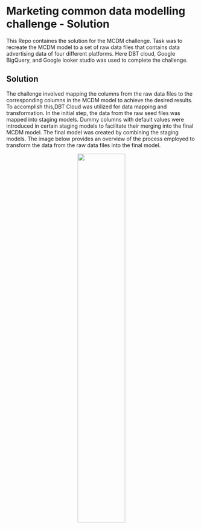 # Marketing common data modelling challenge - Solution
This Repo containes the solution for the MCDM challenge. Task was to recreate the MCDM model to a set of raw data files that contains data advertising data of four different platforms. Here DBT cloud, Google BigQuery, and Google looker studio was used to complete the challenge.

## Solution
The challenge involved mapping the columns from the raw data files to the corresponding columns in the MCDM model to achieve the desired results. To accomplish this,DBT Cloud was utilized for data mapping and transformation. In the initial step, the data from the raw seed files was mapped into staging models. Dummy columns with default values were introduced in certain staging models to facilitate their merging into the final MCDM model. The final model was created by combining the staging models. The image below provides an overview of the process employed to transform the data from the raw data files into the final model.

<p align="center">
  <image src = https://github.com/tharaka27/DistributedChatClient/blob/main/Project%20Documents/Basic_Architecture.PNG width="50%" height="50%">
</p>




